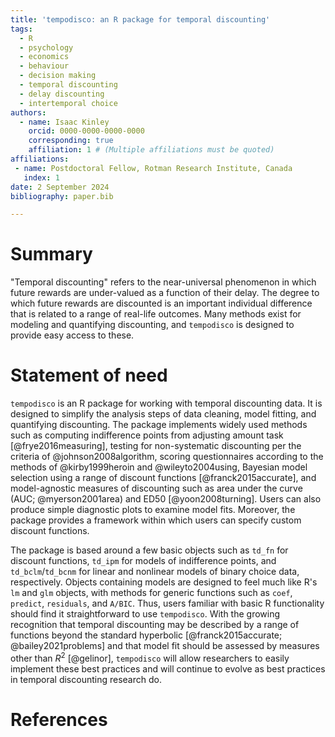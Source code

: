 ```yaml
---
title: 'tempodisco: an R package for temporal discounting'
tags:
  - R
  - psychology
  - economics
  - behaviour
  - decision making
  - temporal discounting
  - delay discounting
  - intertemporal choice
authors:
  - name: Isaac Kinley
    orcid: 0000-0000-0000-0000
    corresponding: true
    affiliation: 1 # (Multiple affiliations must be quoted)
affiliations:
 - name: Postdoctoral Fellow, Rotman Research Institute, Canada
   index: 1
date: 2 September 2024
bibliography: paper.bib

---
```


# Summary

"Temporal discounting" refers to the near-universal phenomenon in which future rewards are under-valued as a function of their delay. The degree to which future rewards are discounted is an important individual difference that is related to a range of real-life outcomes. Many methods exist for modeling and quantifying discounting, and `tempodisco` is designed to provide easy access to these.

# Statement of need

`tempodisco` is an R package for working with temporal discounting data. It is designed to simplify the analysis steps of data cleaning, model fitting, and quantifying discounting. The package implements widely used methods such as computing indifference points from adjusting amount task [@frye2016measuring], testing for non-systematic discounting per the criteria of @johnson2008algorithm, scoring questionnaires according to the methods of @kirby1999heroin and @wileyto2004using, Bayesian model selection using a range of discount functions [@franck2015accurate], and model-agnostic measures of discounting such as area under the curve (AUC; @myerson2001area) and ED50 [@yoon2008turning]. Users can also produce simple diagnostic plots to examine model fits. Moreover, the package provides a framework within which users can specify custom discount functions.

The package is based around a few basic objects such as `td_fn` for discount functions, `td_ipm` for models of indifference points, and `td_bclm`/`td_bcnm` for linear and nonlinear models of binary choice data, respectively. Objects containing models are designed to feel much like R's `lm` and `glm` objects, with methods for generic functions such as `coef`, `predict`,  `residuals`, and `A/BIC`. Thus, users familiar with basic R functionality should find it straightforward to use `tempodisco`. With the growing recognition that temporal discounting may be described by a range of functions beyond the standard hyperbolic [@franck2015accurate; @bailey2021problems] and that model fit should be assessed by measures other than $R^2$ [@gelinor], `tempodisco` will allow researchers to easily implement these best practices and will continue to evolve as best practices in temporal discounting research do.

# References